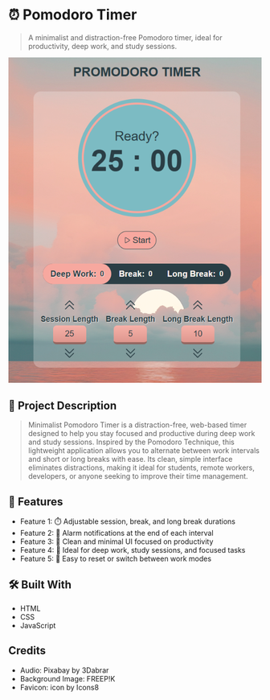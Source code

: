 # ⏰ Pomodoro Timer

> A minimalist and distraction-free Pomodoro timer, ideal for productivity, deep work, and study sessions.

![Pomodoro Timer UI](img/screenshot.PNG)

## 📌 Project Description

> Minimalist Pomodoro Timer is a distraction-free, web-based timer designed to help you stay focused and productive during deep work and study sessions. Inspired by the Pomodoro Technique, this lightweight application allows you to alternate between work intervals and short or long breaks with ease. Its clean, simple interface eliminates distractions, making it ideal for students, remote workers, developers, or anyone seeking to improve their time management.


## 🚀 Features

- Feature 1: ⏱️ Adjustable session, break, and long break durations
- Feature 2: 🔔 Alarm notifications at the end of each interval
- Feature 3: 🧘 Clean and minimal UI focused on productivity
- Feature 4: 🎯 Ideal for deep work, study sessions, and focused tasks
- Feature 5: 🔄 Easy to reset or switch between work modes

## 🛠️ Built With

- HTML
- CSS
- JavaScript

## Credits

- Audio: Pixabay by 3Dabrar
- Background Image: FREEP!K
- Favicon: icon by Icons8
